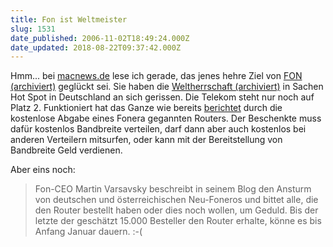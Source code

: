 ```yaml
---
title: Fon ist Weltmeister
slug: 1531
date_published: 2006-11-02T18:49:24.000Z
date_updated: 2018-08-22T09:37:42.000Z
---
```


Hmm... bei [macnews.de](http://www.macnews.de/news/94554) lese ich gerade, das jenes hehre Ziel von [FON (archiviert)](http://web.archive.org/web/20061028165152/http://de.fon.com:80/) geglückt sei. Sie haben die [Weltherrschaft (archiviert)](http://web.archive.org/web/20060420103508/http://blog.fon.com:80/de/) in Sachen Hot Spot in Deutschland an sich gerissen. Die Telekom steht nur noch auf Platz 2. Funktioniert hat das Ganze wie bereits [berichtet](__GHOST_URL__/31/gratis-wlan-router-noch-bis-freitag/) durch die kostenlose Abgabe eines Fonera gegannten Routers. Der Beschenkte muss dafür kostenlos Bandbreite verteilen, darf dann aber auch kostenlos bei anderen Verteilern mitsurfen, oder kann mit der Bereitstellung von Bandbreite Geld verdienen.

Aber eins noch:

> Fon-CEO Martin Varsavsky beschreibt in seinem Blog den Ansturm von deutschen und österreichischen Neu-Foneros und bittet alle, die den Router bestellt haben oder dies noch wollen, um Geduld. Bis der letzte der geschätzt 15.000 Besteller den Router erhalte, könne es bis Anfang Januar dauern. :-(
